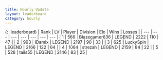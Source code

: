 ```yaml
---
title: Hourly Update
layout: leaderboard
category: hourly
---
```


{: .leaderboard}
| Rank | LV | Player | Division | Elo | Wins | Losses |
| --- | --- | --- | --- | --- | --- | --- |
| <span data-change="0">1</span> | 566 | <span title="ID: 454722">Blazegamer836</span> | LEGEND | <span data-change="0">2222</span> | <span data-change="0">110</span> | <span data-change="0">47</span> |
| <span data-change="0">2</span> | 993 | <span title="ID: 357425">IDamix</span> | LEGEND | <span data-change="9">2197</span> | <span data-change="4">90</span> | <span data-change="1">33</span> |
| <span data-change="0">3</span> | 625 | <span title="ID: 498412">LuckySpin</span> | LEGEND | <span data-change="0">2166</span> | <span data-change="0">122</span> | <span data-change="0">64</span> |
| <span data-change="0">4</span> | 1064 | <span title="ID: 1692">strezah</span> | LEGEND | <span data-change="0">2159</span> | <span data-change="0">84</span> | <span data-change="0">22</span> |
| <span data-change="0">5</span> | 528 | <span title="ID: 170123">tails55</span> | LEGEND | <span data-change="0">2146</span> | <span data-change="0">83</span> | <span data-change="0">25</span> |